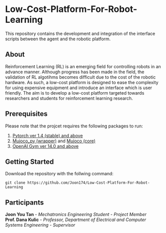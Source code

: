# Low-Cost-Platform-For-Robot-Learning
This repository contains the development and integration of the interface scripts between the agent and the robotic platform.

## About
Reinforcement Learning (RL) is an emerging field for controlling robots in an advance manner. Although progress has been made in the field, the validation of RL algotihms becomes difficult due to the cost of the robotic hardware. As such, a low-cost platform is designed to ease the complexity for using expensive equipment and introduce an interface which is user friendly. The aim is to develop a low-cost platform targeted towards researchers and students for reinforcement learning research. 

## Prerequisites
Please note that the projcet requires the following packages to run:
1. [Pytorch ver 1.4 (stable) and above](https://pytorch.org/)
2. [Mujoco_py (wrapper)](https://github.com/openai/mujoco-py) and [Mujoco (core)](https://www.roboti.us/license.html)
3. [OpenAI Gym ver 14.0 and above](https://github.com/openai/gym)

## Getting Started
Download the repository with the follwing command:
```
git clone https://github.com/Joon174/Low-Cost-Platform-For-Robot-Learning
```

## Participants
**Joon You Tan** - *Mechatronics Engineering Student - Project Member*  
**Prof. Dana Kulic** - *Professor, Department of Electrical and Computer Systems Engineering - Supervisor*
